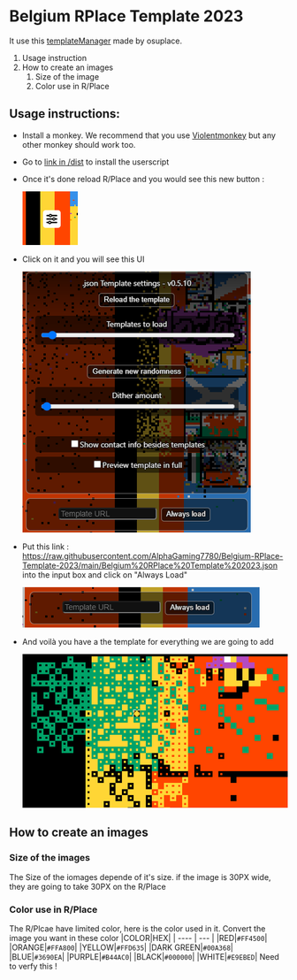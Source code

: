 # Belgium RPlace Template 2023
 
It use this [templateManager](https://github.com/osuplace/templateManager) made by osuplace.

1. Usage instruction
2. How to create an images
    1. Size of the image
    2. Color use in R/Place
## Usage instructions:
 * Install a monkey. We recommend that you use [Violentmonkey](https://violentmonkey.github.io/get-it/) but any other monkey should work too.
 * Go to [link in /dist](https://github.com/osuplace/templateManager/raw/main/dist/templateManager.user.js) to install the userscript
 * Once it's done reload R/Place and you would see this new button : 

   ![screen 1](https://github.com/AlphaGaming7780/Belgium-RPlace-Template-2023/blob/main/Images/Readme/screen001.png?raw=true)
 * Click on it and you will see this UI

    ![screen 2](https://github.com/AlphaGaming7780/Belgium-RPlace-Template-2023/blob/main/Images/Readme/screen002.png?raw=true)
 * Put this link : https://raw.githubusercontent.com/AlphaGaming7780/Belgium-RPlace-Template-2023/main/Belgium%20RPlace%20Template%202023.json
    into the input box and click on "Always Load"

   ![screen 3](https://github.com/AlphaGaming7780/Belgium-RPlace-Template-2023/blob/main/Images/Readme/screen003.png?raw=true)
    
 * And voilà you have a the template for everything we are going to add
    
    ![screen 4](https://github.com/AlphaGaming7780/Belgium-RPlace-Template-2023/blob/main/Images/Readme/screen004.png?raw=true)

## How to create an images
### Size of the images

The Size of the iomages depende of it's size.
if the image is 30PX wide, they are going to take 30PX on the R/Place

### Color use in R/Place
The R/Plcae have limited color, here is the color used in it.
Convert the image you want in these color
|COLOR|HEX|
| ---- | --- |
|RED|`#FF4500`|
|ORANGE|`#FFA800`|
|YELLOW|`#FFD635`|
|DARK GREEN|`#00A368`|
|BLUE|`#3690EA`|
|PURPLE|`#B44AC0`|
|BLACK|`#000000`|
|WHITE|`#E9EBED`| Need to verfy this !
